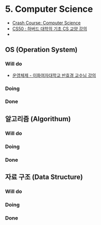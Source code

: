 # 5. Computer Science

- [Crash Course: Computer Science](https://www.youtube.com/watch?v=tpIctyqH29Q&list=PLH2l6uzC4UEW0s7-KewFLBC1D0l6XRfye)
- [CS50 : 하버드 대학의 기초 CS 교양 강의 ](https://www.edwith.org/search/index?categoryId=72)
- 

## OS (Operation System)

### Will do
- [운영체제 - 이화여자대학교 반효경 교수님 강의](http://www.kocw.net/home/search/kemView.do?kemId=1046323&ar=pop)

### Doing

### Done

## 알고리즘 (Algorithum)

### Will do

### Doing

### Done

## 자료 구조 (Data Structure)

### Will do

### Doing

### Done
